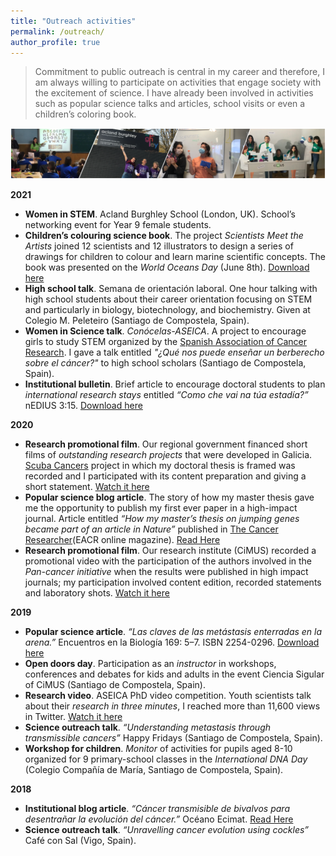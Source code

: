 ```yaml
---
title: "Outreach activities"
permalink: /outreach/
author_profile: true
---
```


> Commitment to public outreach is central in my career and therefore, I am always willing to participate on activities that engage society with the excitement of science. I have already been involved in activities such as popular science talks and articles, school visits or even a children’s coloring book.


<img src='/images/Tira_FotosOutreach_AliciaLBruzos.png'>  

**2021**  
* **Women in STEM**. Acland Burghley School (London, UK). School’s networking event for Year 9 female students.
* **Children’s colouring science book**. The project *Scientists Meet the Artists* joined 12 scientists and 12 illustrators to design a series of drawings for children to colour and learn marine scientific concepts. The book was presented on the *World Oceans Day* (June 8th). [Download here](https://albruzos.github.io/files/outreach_2021-ScientistsMeetArtists.pdf)
* **High school talk**. Semana de orientación laboral. One hour talking with high school students about their career orientation focusing on STEM and particularly in biology, biotechnology, and biochemistry. Given at Colegio M. Peleteiro (Santiago de Compostela, Spain). 
* **Women in Science talk**. *Conócelas-ASEICA*. A project to encourage girls to study STEM organized by the [Spanish Association of Cancer Research](https://www.aseica.es). I gave a talk entitled *"¿Qué nos puede enseñar un berberecho sobre el cáncer?"* to high school scholars (Santiago de Compostela, Spain). 
* **Institutional bulletin**. Brief article to encourage doctoral students to plan *international research stays* entitled *“Como che vai na túa estadía?”* nEDIUS 3:15. [Download here](https://albruzos.github.io/files/outreach_2021-nEDIUS-researchstays.pdf)

**2020**  
* **Research promotional film**. Our regional government financed short films of *outstanding research projects* that were developed in Galicia. [Scuba Cancers](http://www.scubacancers.org/) project in which my doctoral thesis is framed was recorded and I participated with its content preparation and giving a short statement. [Watch it here](https://www.youtube.com/watch?v=Ig3-LggH9Rs)
* **Popular science blog article**. The story of how my master thesis gave me the opportunity to publish my first ever paper in a high-impact journal. Article entitled *“How my master’s thesis on jumping genes became part of an article in Nature”* published in [The Cancer Researcher](https://www.eacr.org/magazine)(EACR online magazine). [Read Here](https://magazine.eacr.org/how-my-masters-thesis-on-jumping-genes-became-part-of-an-article-in-nature/)
* **Research promotional film**. Our research institute (CiMUS) recorded a promotional video with the participation of the authors involved in the *Pan-cancer initiative* when the results were published in high impact journals; my participation involved content edition, recorded statements and laboratory shots. [Watch it here](https://www.youtube.com/watch?v=1fm9kL94xn0)

**2019**  
* **Popular science article**. *“Las claves de las metástasis enterradas en la arena.”* Encuentros en la Biología 169: 5–7. ISBN 2254-0296. [Download here](https://albruzos.github.io/files/outreach_2019-EncuentrosEnLaBiologia.pdf)
* **Open doors day**. Participation as an *instructor* in workshops, conferences and debates for kids and adults in the event Ciencia Sigular of CiMUS (Santiago de Compostela, Spain).
* **Research video**. ASEICA PhD video competition. Youth scientists talk about their *research in three minutes*, I reached more than 11,600 views in Twitter. [Watch it here](www.twitter.com/BruzosAliciaL/status/1196606566365089792)
* **Science outreach talk**. *“Understanding metastasis through transmissible cancers”* Happy Fridays (Santiago de Compostela, Spain).
* **Workshop for children**. *Monitor* of activities for pupils aged 8-10 organized for 9 primary-school classes in the *International DNA Day* (Colegio Compañía de María, Santiago de Compostela, Spain).

**2018**  
* **Institutional blog article**. *“Cáncer transmisible de bivalvos para desentrañar la evolución del cáncer.”* Océano Ecimat. [Read Here](https://oceanoecimat.wordpress.com/2018/05/11/cancer-transmisible-de-bivalvos-para-desentranar-la-evolucion-del-cancer/)
* **Science outreach talk**. *“Unravelling cancer evolution using cockles”* Café con Sal (Vigo, Spain).
